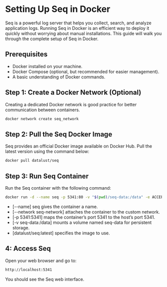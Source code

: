 # Setting Up Seq in Docker

Seq is a powerful log server that helps you collect, search, and analyze application logs. Running Seq in Docker is an efficient way to deploy it quickly without worrying about manual installations. This guide will walk you through the complete setup of Seq in Docker.

## Prerequisites

- Docker installed on your machine.
- Docker Compose (optional, but recommended for easier management).
- A basic understanding of Docker commands.

## Step 1: Create a Docker Network (Optional)

Creating a dedicated Docker network is good practice for better communication between containers.

```bash
docker network create seq_network
```

## Step 2: Pull the Seq Docker Image

Seq provides an official Docker image available on Docker Hub. Pull the latest version using the command below:

```bash
docker pull datalust/seq
```

## Step 3: Run Seq Container

Run the Seq container with the following command:

```bash
docker run -d --name seq -p 5341:80 -v "$(pwd)/seq-data:/data" -e ACCEPT_EULA=Y datalust/seq:latest
```

- [--name] seq gives the container a name.
- [--network seq-network] attaches the container to the custom network.
- [-p 5341:5341] maps the container’s port 5341 to the host’s port 5341.
- [-v seq-data:/data] mounts a volume named seq-data for persistent storage.
- [datalust/seq:latest] specifies the image to use.

## 4: Access Seq

Open your web browser and go to:
```bash
http://localhost:5341
```

You should see the Seq web interface.
